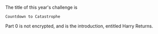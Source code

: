 The title of this year's challenge is

    Countdown to Catastrophe

Part 0 is not encrypted, and is the introduction, entitled Harry Returns.

